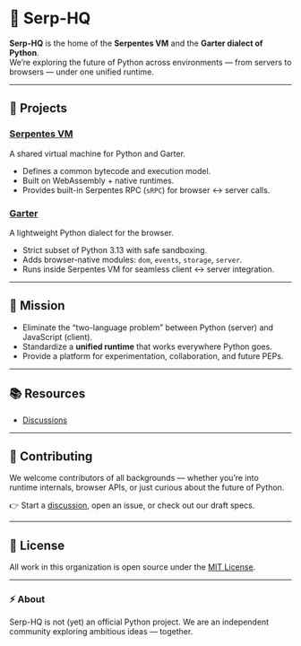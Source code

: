 # 🐍 Serp-HQ

**Serp-HQ** is the home of the **Serpentes VM** and the **Garter dialect of Python**.  
We’re exploring the future of Python across environments — from servers to browsers — under one unified runtime.

---

## 🚀 Projects

### [Serpentes VM](https://github.com/serp-hq/serpentes)
A shared virtual machine for Python and Garter.  
- Defines a common bytecode and execution model.  
- Built on WebAssembly + native runtimes.  
- Provides built-in Serpentes RPC (`sRPC`) for browser ↔ server calls.  

### [Garter](https://github.com/serp-hq/garter)
A lightweight Python dialect for the browser.  
- Strict subset of Python 3.13 with safe sandboxing.  
- Adds browser-native modules: `dom`, `events`, `storage`, `server`.  
- Runs inside Serpentes VM for seamless client ↔ server integration.  

---

## 🧭 Mission
- Eliminate the “two-language problem” between Python (server) and JavaScript (client).  
- Standardize a **unified runtime** that works everywhere Python goes.  
- Provide a platform for experimentation, collaboration, and future PEPs.  

---

## 📚 Resources
- [Discussions](https://github.com/orgs/serp-hq/discussions)  

---

## 🤝 Contributing
We welcome contributors of all backgrounds — whether you’re into  
runtime internals, browser APIs, or just curious about the future of Python.  

👉 Start a [discussion](https://github.com/orgs/serp-hq/discussions), open an issue, or check out our draft specs.  

---

## 📜 License
All work in this organization is open source under the [MIT License](LICENSE).

---

### ⚡ About
Serp-HQ is not (yet) an official Python project. We are an independent community exploring ambitious ideas — together.
